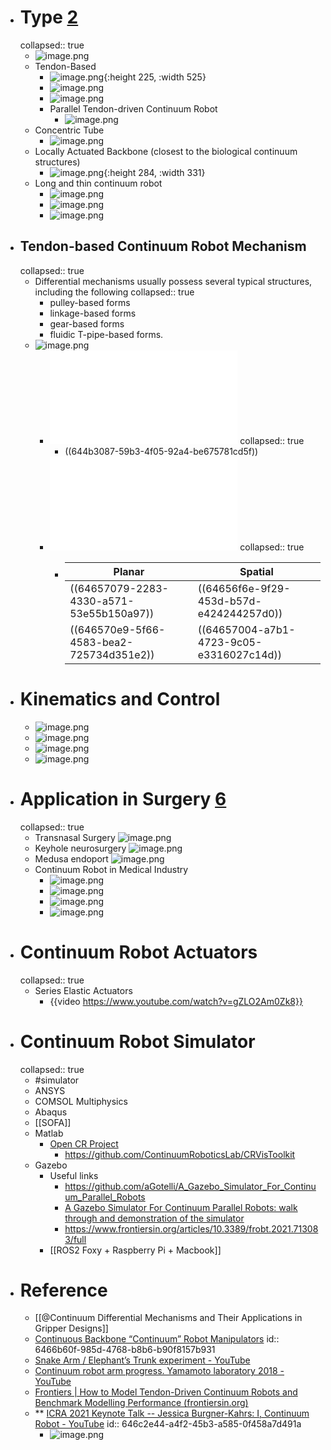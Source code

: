 - # Type [2](((6466b60f-985d-4768-b8b6-b90f8157b931)))
  collapsed:: true
	- ![image.png](../assets/image_1684817424050_0.png)
	- Tendon-Based
		- ![image.png](../assets/image_1684454269122_0.png){:height 225, :width 525}
		- ![image.png](../assets/image_1684817691092_0.png)
		- ![image.png](../assets/image_1684817763883_0.png)
		- Parallel Tendon-driven Continuum Robot
			- ![image.png](../assets/image_1684817833845_0.png)
	- Concentric Tube
		- ![image.png](../assets/image_1684454282360_0.png)
	- Locally Actuated Backbone (closest to the biological continuum structures)
		- ![image.png](../assets/image_1684454306431_0.png){:height 284, :width 331}
	- Long and thin continuum robot
		- ![image.png](../assets/image_1684817541203_0.png)
		- ![image.png](../assets/image_1684817579561_0.png)
		- ![image.png](../assets/image_1684817613616_0.png)
- ## Tendon-based Continuum Robot Mechanism
  collapsed:: true
	- Differential mechanisms usually possess several typical structures, including the following
	  collapsed:: true
		- pulley-based forms
		- linkage-based forms
		- gear-based forms
		- fluidic T-pipe-based forms.
	- ![image.png](../assets/image_1680766945382_0.png)
		- ![08_Energy_02_Elastic_Strain_Energy.pdf](../assets/08_Energy_02_Elastic_Strain_Energy.pdf)
		  collapsed:: true
			- ((644b3087-59b3-4f05-92a4-be675781cd5f))
		- ![Notes - Planar Form and Spatial Form](../assets/CDM.pdf)
		  collapsed:: true
			- |Planar|Spatial|
			  |--|--|
			  |((64657079-2283-4330-a571-53e55b150a97))|((64656f6e-9f29-453d-b57d-e424244257d0))|
			  |((646570e9-5f66-4583-bea2-725734d351e2))|((64657004-a7b1-4723-9c05-e3316027c14d))|
- # Kinematics and Control
	- ![image.png](../assets/image_1684818058106_0.png)
	- ![image.png](../assets/image_1684818126386_0.png)
	- ![image.png](../assets/image_1684818261267_0.png)
	- ![image.png](../assets/image_1684818382119_0.png)
- # Application in Surgery [6](((646c2e44-a4f2-45b3-a585-0f458a7d491a)))
  collapsed:: true
	- Transnasal Surgery
	  ![image.png](../assets/image_1684811535207_0.png)
	- Keyhole neurosurgery
	  ![image.png](../assets/image_1684811717570_0.png)
	- Medusa endoport
	  ![image.png](../assets/image_1684811840335_0.png)
	- Continuum Robot in Medical Industry
		- ![image.png](../assets/image_1684812405904_0.png)
		- ![image.png](../assets/image_1684817150629_0.png)
		- ![image.png](../assets/image_1684817167747_0.png)
		- ![image.png](../assets/image_1684817324307_0.png)
- # Continuum Robot Actuators
  collapsed:: true
	- Series Elastic Actuators
		- {{video https://www.youtube.com/watch?v=gZLO2Am0Zk8}}
- # Continuum Robot Simulator
  collapsed:: true
	- #simulator
	- ANSYS
	- COMSOL Multiphysics
	- Abaqus
	- [[SOFA]]
	- Matlab
		- [Open CR Project](https://www.cs.toronto.edu/~jbk/opencontinuumrobotics/)
			- https://github.com/ContinuumRoboticsLab/CRVisToolkit
	- Gazebo
		- Useful links
			- https://github.com/aGotelli/A_Gazebo_Simulator_For_Continuum_Parallel_Robots
			- [A Gazebo Simulator For Continuum Parallel Robots: walk through and demonstration of the simulator](https://www.youtube.com/watch?v=6k5aZPOQjQ8)
			- https://www.frontiersin.org/articles/10.3389/frobt.2021.713083/full
		- [[ROS2 Foxy + Raspberry Pi + Macbook]]
- # Reference
	- [[@Continuum Differential Mechanisms and Their Applications in Gripper Designs]]
	- [Continuous Backbone “Continuum” Robot Manipulators](https://www.hindawi.com/journals/isrn/2013/726506/)
	  id:: 6466b60f-985d-4768-b8b6-b90f8157b931
	- [Snake Arm / Elephant’s Trunk experiment - YouTube](https://www.youtube.com/watch?v=EUEp-AfvvzE)
	- [Continuum robot arm progress. Yamamoto laboratory 2018 - YouTube](https://www.youtube.com/watch?v=iNtAn3t79fs)
	- [Frontiers | How to Model Tendon-Driven Continuum Robots and Benchmark Modelling Performance (frontiersin.org)](https://www.frontiersin.org/articles/10.3389/frobt.2020.630245/full)
	- ** [ICRA 2021 Keynote Talk -- Jessica Burgner-Kahrs: I, Continuum Robot - YouTube](https://www.youtube.com/watch?v=ayf9xWxGcBA&list=WL&index=5&t=134s)
	  id:: 646c2e44-a4f2-45b3-a585-0f458a7d491a
		- ![image.png](../assets/image_1684811997950_0.png)